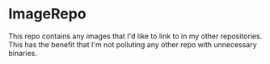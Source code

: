 # ImageRepo
This repo contains any images that I'd like to link to in my other repositories. This has the benefit that I'm not polluting any other repo with unnecessary binaries.
